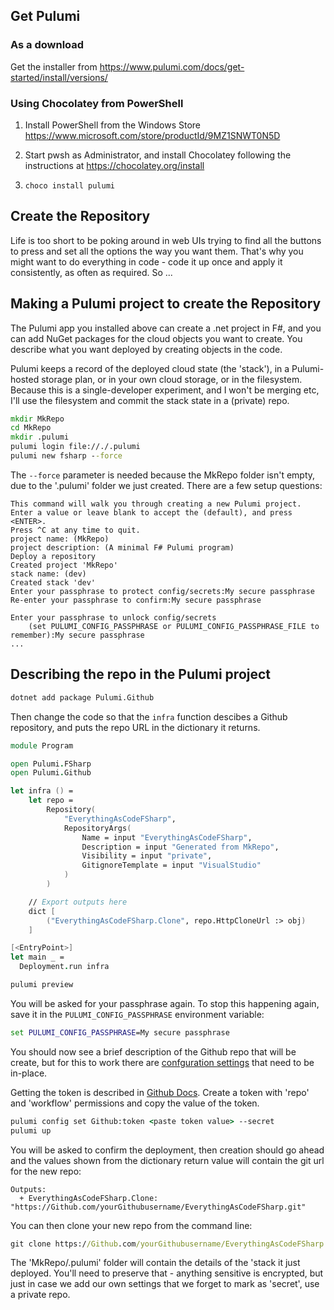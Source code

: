 ## Get Pulumi
### As a download
Get the installer from https://www.pulumi.com/docs/get-started/install/versions/
### Using Chocolatey from PowerShell
1. Install PowerShell from the Windows Store https://www.microsoft.com/store/productId/9MZ1SNWT0N5D

1. Start pwsh as Administrator, and install Chocolatey following the instructions at https://chocolatey.org/install

1. `choco install pulumi`

## Create the Repository
Life is too short to be poking around in web UIs trying to find all the buttons to press and set all the options the way you want them. That's why you might want to do everything in code - code it up once and apply it consistently, as often as required. 
So ...

## Making a Pulumi project to create the Repository
The Pulumi app you installed above can create a .net project in F#, and you can add NuGet packages for the cloud objects you want to create. You describe what you want deployed by creating objects in the code.

Pulumi keeps a record of the deployed cloud state (the 'stack'), in a Pulumi-hosted storage plan, or in your own cloud storage, or in the filesystem. Because this is a single-developer experiment, and I won't be merging etc, I'll use the filesystem and commit the stack state in a (private) repo.

```cmd
mkdir MkRepo
cd MkRepo
mkdir .pulumi
pulumi login file://./.pulumi
pulumi new fsharp --force
```
The `--force` parameter is needed because the MkRepo folder isn't empty, due to the '.pulumi' folder we just created. There are a few setup questions:
```
This command will walk you through creating a new Pulumi project.
Enter a value or leave blank to accept the (default), and press <ENTER>.
Press ^C at any time to quit.
project name: (MkRepo)
project description: (A minimal F# Pulumi program) 
Deploy a repository
Created project 'MkRepo'
stack name: (dev)
Created stack 'dev'
Enter your passphrase to protect config/secrets:My secure passphrase
Re-enter your passphrase to confirm:My secure passphrase

Enter your passphrase to unlock config/secrets
    (set PULUMI_CONFIG_PASSPHRASE or PULUMI_CONFIG_PASSPHRASE_FILE to remember):My secure passphrase
...
```
## Describing the repo in the Pulumi project
```cmd
dotnet add package Pulumi.Github
```
Then change the code so that the `infra` function descibes a Github repository, and puts the repo URL in the dictionary it returns.
```fsharp
module Program

open Pulumi.FSharp
open Pulumi.Github

let infra () =
    let repo =
        Repository(
            "EverythingAsCodeFSharp",
            RepositoryArgs(
                Name = input "EverythingAsCodeFSharp",
                Description = input "Generated from MkRepo",
                Visibility = input "private",
                GitignoreTemplate = input "VisualStudio"
            )
        )

    // Export outputs here
    dict [ 
        ("EverythingAsCodeFSharp.Clone", repo.HttpCloneUrl :> obj) 
    ]

[<EntryPoint>]
let main _ =
  Deployment.run infra
```
```cmd
pulumi preview
```
You will be asked for your passphrase again. To stop this happening again, save it in the `PULUMI_CONFIG_PASSPHRASE` environment variable:
```cmd
set PULUMI_CONFIG_PASSPHRASE=My secure passphrase
```
You should now see a brief description of the Github repo that will be create, but for this to work there are [confguration settings](https://Github.com/pulumi/pulumi-Github#configuration) that need to be in-place.

Getting the token is described in [Github Docs](https://docs.Github.com/en/Github/authenticating-to-Github/creating-a-personal-access-token). Create a token with 'repo' and 'workflow' permissions and copy the value of the token.
```cmd
pulumi config set Github:token <paste token value> --secret
pulumi up
```
You will be asked to confirm the deployment, then creation should go ahead and the values shown from the dictionary return value will contain the git url for the new repo:
```
Outputs:
  + EverythingAsCodeFSharp.Clone: "https://Github.com/yourGithubusername/EverythingAsCodeFSharp.git"
```
You can then clone your new repo from the command line:
```cmd
git clone https://Github.com/yourGithubusername/EverythingAsCodeFSharp.git
```
The 'MkRepo/.pulumi' folder will contain the details of the 'stack it just deployed. You'll need to preserve that - anything sensitive is encrypted, but just in case we add our own settings that we forget to mark as 'secret', use a private repo.